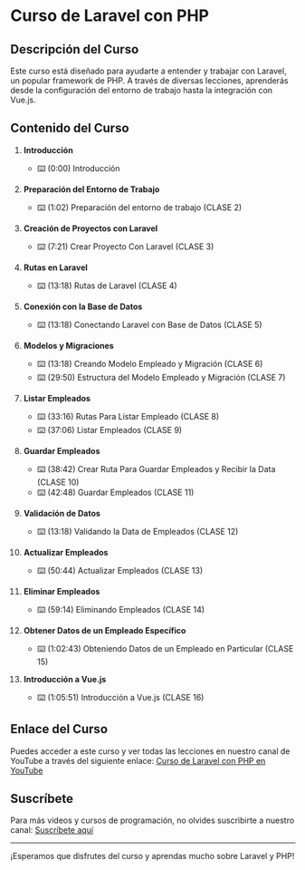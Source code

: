 # Curso de Laravel con PHP

## Descripción del Curso
Este curso está diseñado para ayudarte a entender y trabajar con Laravel, un popular framework de PHP. A través de diversas lecciones, aprenderás desde la configuración del entorno de trabajo hasta la integración con Vue.js.

## Contenido del Curso

1. **Introducción**
   - ⌨️ (0:00) Introducción

2. **Preparación del Entorno de Trabajo**
   - ⌨️ (1:02) Preparación del entorno de trabajo (CLASE 2)

3. **Creación de Proyectos con Laravel**
   - ⌨️ (7:21) Crear Proyecto Con Laravel (CLASE 3)

4. **Rutas en Laravel**
   - ⌨️ (13:18) Rutas de Laravel (CLASE 4)

5. **Conexión con la Base de Datos**
   - ⌨️ (13:18) Conectando Laravel con Base de Datos (CLASE 5)

6. **Modelos y Migraciones**
   - ⌨️ (13:18) Creando Modelo Empleado y Migración (CLASE 6)
   - ⌨️ (29:50) Estructura del Modelo Empleado y Migración (CLASE 7)

7. **Listar Empleados**
   - ⌨️ (33:16) Rutas Para Listar Empleado (CLASE 8)
   - ⌨️ (37:06) Listar Empleados (CLASE 9)

8. **Guardar Empleados**
   - ⌨️ (38:42) Crear Ruta Para Guardar Empleados y Recibir la Data (CLASE 10)
   - ⌨️ (42:48) Guardar Empleados (CLASE 11)

9. **Validación de Datos**
   - ⌨️ (13:18) Validando la Data de Empleados (CLASE 12)

10. **Actualizar Empleados**
    - ⌨️ (50:44) Actualizar Empleados (CLASE 13)

11. **Eliminar Empleados**
    - ⌨️ (59:14) Eliminando Empleados (CLASE 14)

12. **Obtener Datos de un Empleado Específico**
    - ⌨️ (1:02:43) Obteniendo Datos de un Empleado en Particular (CLASE 15)

13. **Introducción a Vue.js**
    - ⌨️ (1:05:51) Introducción a Vue.js (CLASE 16)

## Enlace del Curso
Puedes acceder a este curso y ver todas las lecciones en nuestro canal de YouTube a través del siguiente enlace:
[Curso de Laravel con PHP en YouTube](https://www.youtube.com/watch?v=kW3EGwKDYqw&t=801s)

## Suscríbete
Para más videos y cursos de programación, no olvides suscribirte a nuestro canal:
[Suscríbete aquí](https://www.youtube.com/@lilten8710)

---

¡Esperamos que disfrutes del curso y aprendas mucho sobre Laravel y PHP!